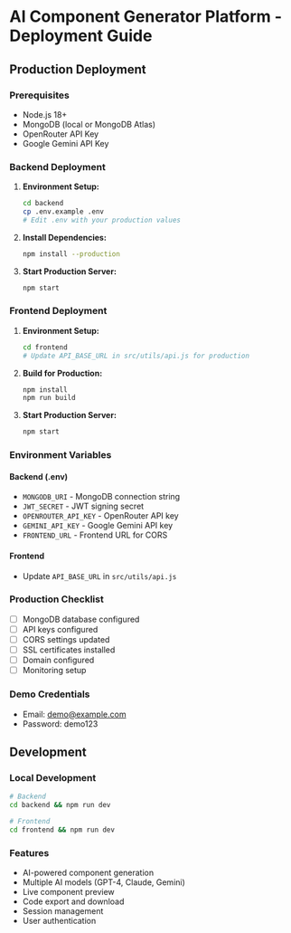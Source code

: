# AI Component Generator Platform - Deployment Guide

## Production Deployment

### Prerequisites
- Node.js 18+ 
- MongoDB (local or MongoDB Atlas)
- OpenRouter API Key
- Google Gemini API Key

### Backend Deployment

1. **Environment Setup:**
   ```bash
   cd backend
   cp .env.example .env
   # Edit .env with your production values
   ```

2. **Install Dependencies:**
   ```bash
   npm install --production
   ```

3. **Start Production Server:**
   ```bash
   npm start
   ```

### Frontend Deployment

1. **Environment Setup:**
   ```bash
   cd frontend
   # Update API_BASE_URL in src/utils/api.js for production
   ```

2. **Build for Production:**
   ```bash
   npm install
   npm run build
   ```

3. **Start Production Server:**
   ```bash
   npm start
   ```

### Environment Variables

#### Backend (.env)
- `MONGODB_URI` - MongoDB connection string
- `JWT_SECRET` - JWT signing secret
- `OPENROUTER_API_KEY` - OpenRouter API key
- `GEMINI_API_KEY` - Google Gemini API key
- `FRONTEND_URL` - Frontend URL for CORS

#### Frontend
- Update `API_BASE_URL` in `src/utils/api.js`

### Production Checklist
- [ ] MongoDB database configured
- [ ] API keys configured
- [ ] CORS settings updated
- [ ] SSL certificates installed
- [ ] Domain configured
- [ ] Monitoring setup

### Demo Credentials
- Email: demo@example.com
- Password: demo123

## Development

### Local Development
```bash
# Backend
cd backend && npm run dev

# Frontend  
cd frontend && npm run dev
```

### Features
- AI-powered component generation
- Multiple AI models (GPT-4, Claude, Gemini)
- Live component preview
- Code export and download
- Session management
- User authentication
